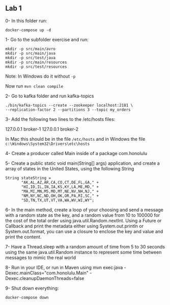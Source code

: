 ## Lab 1

0- In this folder run:

```
docker-compose up -d
```


1- Go to the subfolder exercise and run:

```
mkdir -p src/main/avro
mkdir -p src/main/java
mkdir -p src/test/java
mkdir -p src/main/resources
mkdir -p src/test/resources
```

Note: In Windows do it without `-p`

Now run `mvn clean compile`

2- Go to kafka folder and run kafka-topics
```
./bin/kafka-topics --create --zookeeper localhost:2181 \
--replication-factor 2 --partitions 3 --topic my_orders
```

3- Add the following two lines to the /etc/hosts files:

127.0.0.1 broker-1
127.0.0.1 broker-2

In Mac this should be in the file `/etc/hosts` and in Windows the file `c:\Windows\System32\Drivers\etc\hosts`

4- Create a producer called Main inside of a package com.honolulu

5-  Create a public static void main(String[] args) application, and create a array of states in the United States, using the following String

```
String stateString =
       "AK,AL,AZ,AR,CA,CO,CT,DE,FL,GA," +
       "HI,ID,IL,IN,IA,KS,KY,LA,ME,MD," +
       "MA,MI,MN,MS,MO,MT,NE,NV,NH,NJ," +
       "NM,NY,NC,ND,OH,OK,OR,PA,RI,SC," +
       "SD,TN,TX,UT,VT,VA,WA,WV,WI,WY";
```

6- In the main method, create a loop of your choosing and send a message with a random state as the key, and a random value from 10 to 100000 for the cost of the total order using java.util.Random.nextInt. Using a Future<RecordMetadata> or Callback and print the metadata either using System.out.println or System.out.format, you can use a closure to enclose the key and value and print the content.

7- Have a Thread.sleep with a random amount of time from 5 to 30 seconds using the same java.util.Random instance to represent some time between messages to mimic the real world

8- Run in your IDE, or run in Maven using mvn exec:java -Dexec.mainClass="com.honolulu.Main" -Dexec.cleanupDaemonThreads=false

9- Shut down everything:

```
docker-compose down
```

